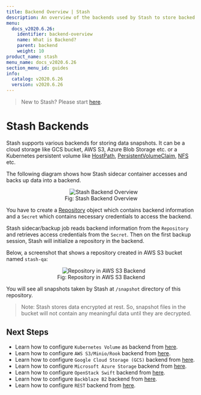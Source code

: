 ```yaml
---
title: Backend Overview | Stash
description: An overview of the backends used by Stash to store backed up data.
menu:
  docs_v2020.6.26:
    identifier: backend-overview
    name: What is Backend?
    parent: backend
    weight: 10
product_name: stash
menu_name: docs_v2020.6.26
section_menu_id: guides
info:
  catalog: v2020.6.26
  version: v2020.6.26
---
```


> New to Stash? Please start [here](/docs/v2020.6.26/concepts/README).

# Stash Backends

Stash supports various backends for storing data snapshots. It can be a cloud storage like GCS bucket, AWS S3, Azure Blob Storage etc. or a Kubernetes persistent volume like [HostPath](https://kubernetes.io/docs/concepts/storage/volumes/#hostpath), [PersistentVolumeClaim](https://kubernetes.io/docs/concepts/storage/volumes/#persistentvolumeclaim), [NFS](https://kubernetes.io/docs/concepts/storage/volumes/#nfs) etc.

The following diagram shows how Stash sidecar container accesses and backs up data into a backend.

<figure align="center">
  <img alt="Stash Backend Overview" src="/docs/v2020.6.26/images/guides/latest/backends/backend_overview.svg">
  <figcaption align="center">Fig: Stash Backend Overview</figcaption>
</figure>

You have to create a [Repository](/docs/v2020.6.26/concepts/crds/repository) object which contains backend information and a `Secret` which contains necessary credentials to access the backend.

Stash sidecar/backup job reads backend information from the `Repository` and retrieves access credentials from the `Secret`. Then on the first backup session, Stash will initialize a repository in the backend.

Below, a screenshot that shows a repository created in AWS S3 bucket named `stash-qa`:

<figure align="center">
  <img alt="Repository in AWS S3 Backend" src="/docs/v2020.6.26/images/guides/latest/backends/s3_repository.png">
  <figcaption align="center">Fig: Repository in AWS S3 Backend</figcaption>
</figure>

You will see all snapshots taken by Stash at `/snapshot` directory of this repository.

> Note: Stash stores data encrypted at rest. So, snapshot files in the bucket will not contain any meaningful data until they are decrypted.

## Next Steps

- Learn how to configure `Kubernetes Volume` as backend from [here](/docs/v2020.6.26/guides/latest/backends/local).
- Learn how to configure `AWS S3/Minio/Rook` backend from [here](/docs/v2020.6.26/guides/latest/backends/s3).
- Learn how to configure `Google Cloud Storage (GCS)` backend from [here](/docs/v2020.6.26/guides/latest/backends/gcs).
- Learn how to configure `Microsoft Azure Storage` backend from [here](/docs/v2020.6.26/guides/latest/backends/azure).
- Learn how to configure `OpenStack Swift` backend from [here](/docs/v2020.6.26/guides/latest/backends/swift).
- Learn how to configure `Backblaze B2` backend from [here](/docs/v2020.6.26/guides/latest/backends/b2).
- Learn how to configure `REST` backend from [here](/docs/v2020.6.26/guides/latest/backends/rest).
